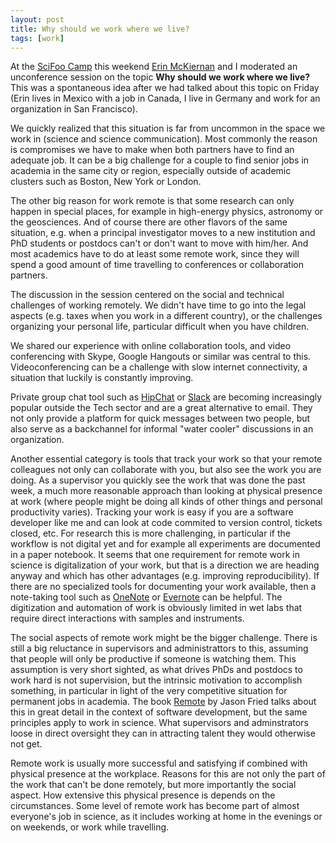 ```yaml
---
layout: post
title: Why should we work where we live?
tags: [work]
---
```


At the [SciFoo Camp](http://www.digital-science.com/events/scifoo-camp-2015/) this weekend [Erin McKiernan](https://emckiernan.wordpress.com) and I moderated an unconference session on the topic **Why should we work where we live?** This was a spontaneous idea after we had talked about this topic on Friday (Erin lives in Mexico with a job in Canada, I live in Germany and work for an organization in San Francisco).<!--more-->

We quickly realized that this situation is far from uncommon in the space we work in (science and science communication). Most commonly the reason is compromises we have to make when both partners have to find an adequate job. It can be a big challenge for a couple to find senior jobs in academia in the same city or region, especially outside of academic clusters such as Boston, New York or London.

The other big reason for work remote is that some research can only happen in special places, for example in high-energy physics, astronomy or the geosciences. And of course there are other flavors of the same situation, e.g. when a principal investigator moves to a new institution and PhD students or postdocs can't or don't want to move with him/her. And most academics have to do at least some remote work, since they will spend a good amount of time travelling to conferences or collaboration partners.

The discussion in the session centered on the social and technical challenges of working remotely. We didn't have time to go into the legal aspects (e.g. taxes when you work in a different country), or the challenges organizing your personal life, particular difficult when you have children.

We shared our experience with online collaboration tools, and video conferencing with Skype, Google Hangouts or similar was central to this. Videoconferencing can be a challenge with slow internet connectivity, a situation that luckily is constantly improving.

Private group chat tool such as [HipChat](https://www.hipchat.com/) or [Slack](https://slack.com/) are becoming increasingly popular outside the Tech sector and are a great alternative to email. They not only provide a platform for quick messages between two people, but also serve as a backchannel for informal "water cooler" discussions in an organization.

Another essential category is tools that track your work so that your remote colleagues not only can collaborate with you, but also see the work you are doing. As a supervisor you quickly see the work that was done the past week, a much more reasonable approach than looking at physical presence at work (where people might be doing all kinds of other things and personal productivity varies). Tracking your work is easy if you are a software developer like me and can look at code commited to version control, tickets closed, etc. For research this is more challenging, in particular if the workflow is not digital yet and for example all experiments are documented in a paper notebook. It seems that one requirement for remote work in science is digitalization of your work, but that is a direction we are heading anyway and which has other advantages (e.g. improving reproducibility). If there are no specialized tools for documenting your work available, then a note-taking tool such as [OneNote](https://www.onenote.com/) or [Evernote](https://evernote.com/) can be helpful. The digitization and automation of work is obviously limited in wet labs that require direct interactions with samples and instruments.

The social aspects of remote work might be the bigger challenge. There is still a big reluctance in supervisors and administrattors to this, assuming that people will only be productive if someone is watching them. This assumption is very short sighted, as what drives PhDs and postdocs to work hard is not supervision, but the intrinsic motivation to accomplish something, in particular in light of the very competitive situation for permanent jobs in academia. The book [Remote](http://37signals.com/remote/) by Jason Fried talks about this in great detail in the context of software development, but the same principles apply to work in science. What supervisors and adminstrators loose in direct oversight they can in attracting talent they would otherwise not get.

Remote work is usually more successful and satisfying if combined with physical presence at the workplace. Reasons for this are not only the part of the work that can't be done remotely, but more importantly the social aspect. How extensive this physical presence is depends on the circumstances. Some level of remote work has become part of almost everyone's job in science, as it includes working at home in the evenings or on weekends, or work while travelling.
